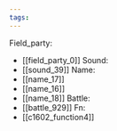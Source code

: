 ```yaml
---
tags:
---
```

Field_party:
- [[field_party_0]]
Sound:
- [[sound_39]]
Name:
- [[name_17]]
- [[name_16]]
- [[name_18]]
Battle:
- [[battle_929]]
Fn:
- [[c1602_function4]]
